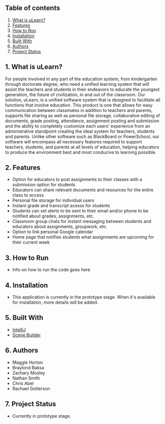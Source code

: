 ## Table of contents
1. [ What is uLearn? ](#uLearn)
2. [ Features ](#features)
3. [ How to Run ](#codeprocess)
4. [ Installation ](#install)
5. [ Built With ](#built)
6. [ Authors ](#authors)
7. [ Project Status ](#status)

<a name="uLearn"></a>
## 1. What is uLearn?
For people involved in any part of the education system, from kindergarten through doctorate degree, who need a unified learning system that will assist the teachers and students in their endeavors to educate the youngest generation, the future of civilization, in and out of the classroom. Our solution, uLearn, is a unified software system that is designed to facilitate all functions that involve education. This product is one that allows for easy communication between classmates in addition to teachers and parents, supports file sharing as well as personal file storage, collaborative editing of documents, grade posting, attendance, assignment posting and submission and the ability to completely customize each users’ experience from an administrative standpoint creating the ideal system for teachers, students and parents. Unlike other software such as BlackBoard or PowerSchool, our software will encompass all necessary features required to support teachers, students, and parents at all levels of education, helping educators to produce the environment best and most conducive to learning possible.

<a name="features"></a>
## 2. Features

* Option for educators to post assignments to their classes with a submission option for students
* Educators can share relevant documents and resources for the entire class to access
* Personal file storage for individual users
* Instant grade and transcript acesss for students 
* Students can set alerts to be sent to their email and/or phone to be notified about grades, assignments, etc.
* Classroom group chats for instant messaging between students and educators about assignments, groupwork, etc. 
* Option to link personal Google calendar
* Home page that notifies students what assignments are upcoming for their current week 

<a name="codeprocess"></a>
## 3. How to Run

* Info on how to run the code goes here

<a name="install"></a>
## 4. Installation

* This application is currently in the prototype stage. When it's available for installation, more details will be added. 

<a name="built"></a>
## 5. Built With

* [IntelliJ](https://www.jetbrains.com/idea/ "IntelliJ IDEA")
* [Scene Builder](https://gluonhq.com/products/scene-builder/ "Scene Builder")

<a name="authors"></a>
## 6. Authors

* Maggie Horton
* Braylond Baksa
* Zachary Mosley 
* Nathan Smith 
* Chris Abel 
* Rachael Gotterson

<a name="status"></a>
## 7. Project Status

* Currently in prototype stage. 
